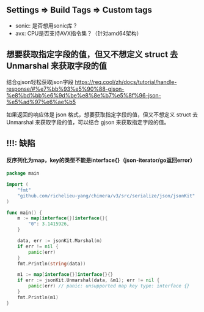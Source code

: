 ## Settings => Build Tags => Custom tags

- sonic: 是否想用sonic库？
- avx: CPU是否支持AVX指令集？（针对amd64架构）

## 想要获取指定字段的值，但又不想定义 struct 去 Unmarshal 来获取字段的值

结合gjson轻松获取json字段
https://req.cool/zh/docs/tutorial/handle-response/#%e7%bb%93%e5%90%88-gjson-%e8%bd%bb%e6%9d%be%e8%8e%b7%e5%8f%96-json-%e5%ad%97%e6%ae%b5

如果返回的响应体是 json 格式，想要获取指定字段的值，但又不想定义 struct 去 Unmarshal 来获取字段的值，可以结合 gjson
来获取指定字段的值。

## !!!: 缺陷

#### 反序列化为map，key的类型不能是interface{}（json-iterator/go返回error）

```go
package main

import (
	"fmt"
	"github.com/richelieu-yang/chimera/v3/src/serialize/json/jsonKit"
)

func main() {
	m := map[interface{}]interface{}{
		"0": 3.1415926,
	}

	data, err := jsonKit.Marshal(m)
	if err != nil {
		panic(err)
	}
	fmt.Println(string(data))

	m1 := map[interface{}]interface{}{}
	if err := jsonKit.Unmarshal(data, &m1); err != nil {
		panic(err) // panic: unsupported map key type: interface {}
	}
	fmt.Println(m1)
}
```

